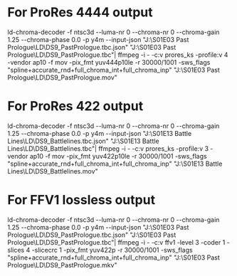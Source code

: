 # For ProRes 4444 output
ld-chroma-decoder -f ntsc3d --luma-nr 0 --chroma-nr 0 --chroma-gain 1.25 --chroma-phase 0.0 -p y4m --input-json "J:\S01E03 Past Prologue\LD\DS9_PastPrologue.tbc.json" "J:\S01E03 Past Prologue\LD\DS9_PastPrologue.tbc"| ffmpeg -i - -c:v prores_ks -profile:v 4 -vendor ap10 -f mov -pix_fmt yuv444p10le -r 30000/1001 -sws_flags "spline+accurate_rnd+full_chroma_int+full_chroma_inp" "J:\S01E03 Past Prologue\LD\DS9_PastPrologue.mov"

# For ProRes 422 output
ld-chroma-decoder -f ntsc3d --luma-nr 0 --chroma-nr 0 --chroma-gain 1.25 --chroma-phase 0.0 -p y4m --input-json "J:\S01E13 Battle Lines\LD\DS9_Battlelines.tbc.json" "J:\S01E13 Battle Lines\LD\DS9_Battlelines.tbc"| ffmpeg -i - -c:v prores_ks -profile:v 3 -vendor ap10 -f mov -pix_fmt yuv422p10le -r 30000/1001 -sws_flags "spline+accurate_rnd+full_chroma_int+full_chroma_inp" "J:\S01E13 Battle Lines\LD\DS9_Battlelines.mov"

# For FFV1 lossless output
ld-chroma-decoder -f ntsc3d --luma-nr 0 --chroma-nr 0 --chroma-gain 1.25 --chroma-phase 0.0 -p y4m --input-json "J:\S01E03 Past Prologue\LD\DS9_PastPrologue.tbc.json" "J:\S01E03 Past Prologue\LD\DS9_PastPrologue.tbc"| ffmpeg -i - -c:v ffv1 -level 3 -coder 1 -slices 4 -slicecrc 1 -pix_fmt yuv422p -r 30000/1001 -sws_flags "spline+accurate_rnd+full_chroma_int+full_chroma_inp" "J:\S01E03 Past Prologue\LD\DS9_PastPrologue.mkv"

